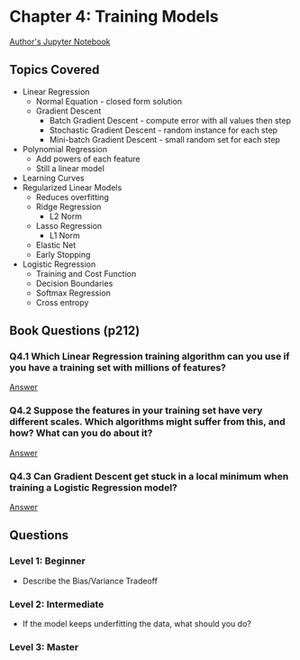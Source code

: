 # Chapter 4: Training Models

[Author's Jupyter Notebook](https://github.com/ageron/handson-ml2/blob/master/04_training_linear_models.ipynb)

## Topics Covered

- Linear Regression
  - Normal Equation - closed form solution
  - Gradient Descent
    - Batch Gradient Descent - compute error with all values then step
    - Stochastic Gradient Descent - random instance for each step
    - Mini-batch Gradient Descent - small random set for each step
- Polynomial Regression
  - Add powers of each feature
  - Still a linear model
- Learning Curves
- Regularized Linear Models
  - Reduces overfitting
  - Ridge Regression
    - L2 Norm
  - Lasso Regression
    - L1 Norm
  - Elastic Net
  - Early Stopping
- Logistic Regression
  - Training and Cost Function
  - Decision Boundaries
  - Softmax Regression
  - Cross entropy

## Book Questions (p212)

### Q4.1 Which Linear Regression training algorithm can you use if you have a training set with millions of features?

[Answer](q_4_1_ans.md)

### Q4.2 Suppose the features in your training set have very different scales. Which algorithms might suffer from this, and how? What can you do about it?

[Answer](q_4_2_ans.md)

### Q4.3 Can Gradient Descent get stuck in a local minimum when training a Logistic Regression model?

[Answer](q_4_3_ans.md)


## Questions


### Level 1: Beginner

- Describe the Bias/Variance Tradeoff

### Level 2: Intermediate

- If the model keeps underfitting the data, what should you do?

### Level 3: Master
